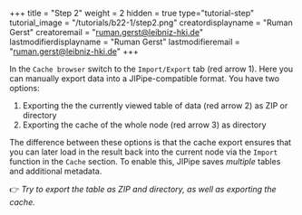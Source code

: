 +++
title = "Step 2"
weight = 2
hidden = true
type="tutorial-step"
tutorial_image = "/tutorials/b22-1/step2.png"
creatordisplayname = "Ruman Gerst"
creatoremail = "ruman.gerst@leibniz-hki.de"
lastmodifierdisplayname = "Ruman Gerst"
lastmodifieremail = "ruman.gerst@leibniz-hki.de"
+++

In the `Cache browser` switch to the `Import/Export` tab (red arrow 1). Here you can manually export data into a JIPipe-compatible format. You have two options:

1. Exporting the the currently viewed table of data (red arrow 2) as ZIP or directory
2. Exporting the cache of the whole node (red arrow 3) as directory

The difference between these options is that the cache export ensures that you can later load in the result back into the current node via the `Import` function in the `Cache` section. To enable this, JIPipe saves *multiple* tables and additional metadata.

👉 *Try to export the table as ZIP and directory, as well as exporting the cache.*
